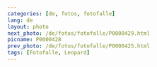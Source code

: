 ```yaml
---
categories: [de, fotos, fotofalle]
lang: de
layout: photo
next_photo: /de/fotos/fotofalle/P0000429.html
picname: P0000428
prev_photo: /de/fotos/fotofalle/P0000425.html
tags: [Fotofalle, Leopard]
---
```


